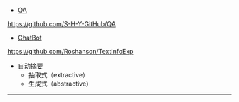 
- [QA][1]

https://github.com/S-H-Y-GitHub/QA

- [ChatBot][2]

https://github.com/Roshanson/TextInfoExp

- [自动摘要][3]
  - 抽取式（extractive）
  - 生成式（abstractive）
  










---
[1]: https://github.com/Jie-Yuan/awesome-question-answering
[2]: https://github.com/warmheartli/ChatBotCourse
[3]: https://mp.weixin.qq.com/s?__biz=MzIxODM4MjA5MA==&mid=2247486519&idx=1&sn=d4ff68b4c386a8d20c3b3b7a4352b125&chksm=97ea2652a09daf44d804053c6f57dc26f8704ce4eaf842f1d98545e882c52f950892258e05fa&scene=21#wechat_redirect
